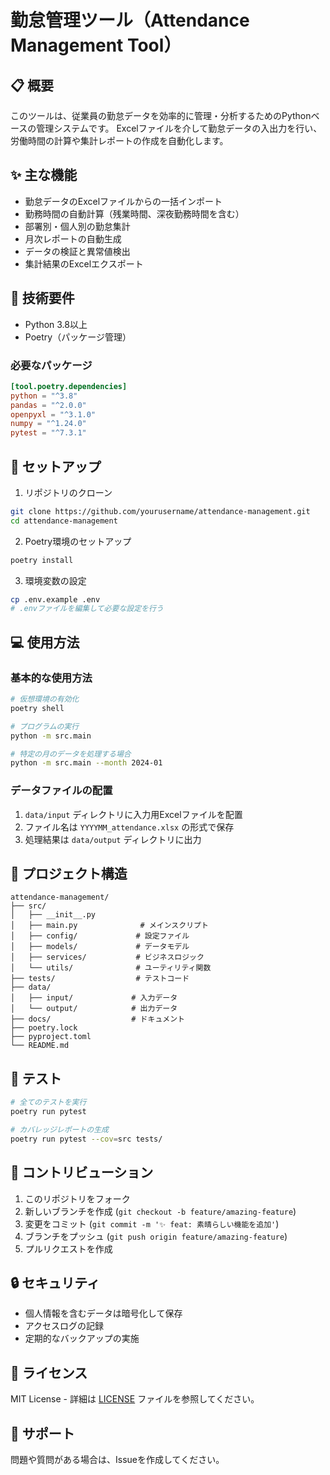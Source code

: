 # 勤怠管理ツール（Attendance Management Tool）

## 📋 概要
このツールは、従業員の勤怠データを効率的に管理・分析するためのPythonベースの管理システムです。
Excelファイルを介して勤怠データの入出力を行い、労働時間の計算や集計レポートの作成を自動化します。

## ✨ 主な機能
- 勤怠データのExcelファイルからの一括インポート
- 勤務時間の自動計算（残業時間、深夜勤務時間を含む）
- 部署別・個人別の勤怠集計
- 月次レポートの自動生成
- データの検証と異常値検出
- 集計結果のExcelエクスポート

## 🔧 技術要件
- Python 3.8以上
- Poetry（パッケージ管理）

### 必要なパッケージ
```toml
[tool.poetry.dependencies]
python = "^3.8"
pandas = "^2.0.0"
openpyxl = "^3.1.0"
numpy = "^1.24.0"
pytest = "^7.3.1"
```

## 🚀 セットアップ
1. リポジトリのクローン
```bash
git clone https://github.com/yourusername/attendance-management.git
cd attendance-management
```

2. Poetry環境のセットアップ
```bash
poetry install
```

3. 環境変数の設定
```bash
cp .env.example .env
# .envファイルを編集して必要な設定を行う
```

## 💻 使用方法

### 基本的な使用方法
```bash
# 仮想環境の有効化
poetry shell

# プログラムの実行
python -m src.main

# 特定の月のデータを処理する場合
python -m src.main --month 2024-01
```

### データファイルの配置
1. `data/input` ディレクトリに入力用Excelファイルを配置
2. ファイル名は `YYYYMM_attendance.xlsx` の形式で保存
3. 処理結果は `data/output` ディレクトリに出力

## 📁 プロジェクト構造
```
attendance-management/
├── src/
│   ├── __init__.py
│   ├── main.py              # メインスクリプト
│   ├── config/             # 設定ファイル
│   ├── models/             # データモデル
│   ├── services/           # ビジネスロジック
│   └── utils/              # ユーティリティ関数
├── tests/                  # テストコード
├── data/
│   ├── input/             # 入力データ
│   └── output/            # 出力データ
├── docs/                  # ドキュメント
├── poetry.lock
├── pyproject.toml
└── README.md
```

## 🧪 テスト
```bash
# 全てのテストを実行
poetry run pytest

# カバレッジレポートの生成
poetry run pytest --cov=src tests/
```

## 📝 コントリビューション
1. このリポジトリをフォーク
2. 新しいブランチを作成 (`git checkout -b feature/amazing-feature`)
3. 変更をコミット (`git commit -m '✨ feat: 素晴らしい機能を追加'`)
4. ブランチをプッシュ (`git push origin feature/amazing-feature`)
5. プルリクエストを作成

## 🔒 セキュリティ
- 個人情報を含むデータは暗号化して保存
- アクセスログの記録
- 定期的なバックアップの実施

## 📄 ライセンス
MIT License - 詳細は [LICENSE](LICENSE) ファイルを参照してください。

## 👥 サポート
問題や質問がある場合は、Issueを作成してください。 